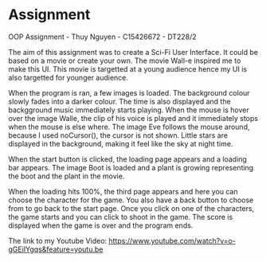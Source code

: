 # Assignment
OOP Assignment - Thuy Nguyen - C15426672 - DT228/2

The aim of this assignment was to create a Sci-Fi User Interface. It could be based on a movie or create your own. The movie Wall-e inspired me to make this UI. This movie is targetted at a young audience hence my UI is also targetted for younger audience.

When the program is ran, a few images is loaded. The background colour slowly fades into a darker colour. The time is also displayed and the backgground music immediately starts playing. When the mouse is hover over the image Walle, the clip of his voice is played and it immediately stops when the mouse is else where. The image Eve follows the mouse around, because I used noCursor(), the cursor is not shown. Little stars are displayed in the background, making it feel like the sky at night time. 

When the start button is clicked, the loading page appears and a loading bar appears. The image Boot is loaded and a plant is growing representing the boot and the plant in the movie. 

When the loading hits 100%, the third page appears and here you can choose the character for the game. You also have a back button to choose from to go back to the start page. Once you click on one of the characters, the game starts and you can click to shoot in the game. The score is displayed when the game is over and the program ends.

The link to my Youtube Video: https://www.youtube.com/watch?v=o-gGEiIYgqs&feature=youtu.be

